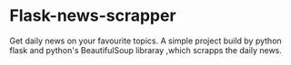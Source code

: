 # Flask-news-scrapper
Get daily news on your favourite topics.
A simple project build by python flask and python's BeautifulSoup libraray ,which scrapps the daily news.

